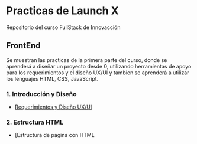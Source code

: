 # Practicas de Launch X
Repositorio del curso FullStack de Innovacción

## FrontEnd
Se muestran las practicas de la primera parte del curso, donde se aprenderá a diseñar un proyecto desde 0, utilizando herramientas de apoyo para los requerimientos
y el diseño UX/UI y tambien se aprenderá a utilizar los lenguajes HTML, CSS, JavaScript.
### 1. Introducción y Diseño
- [Requerimientos y Diseño UX/UI](https://github.com/eduardocastro23/Launch-X/blob/main/FrontEnd/Abogabot.md)

### 2. Estructura HTML
- [Estructura de página con HTML
